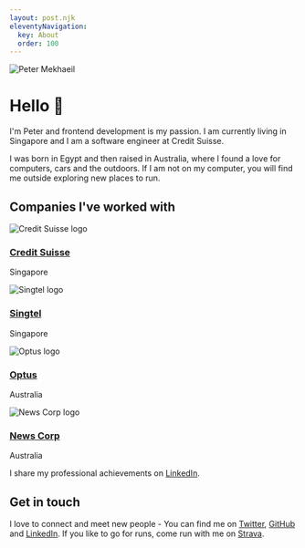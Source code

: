 ```yaml
---
layout: post.njk
eleventyNavigation:
  key: About
  order: 100
---
```


<div class="not-prose mb-8 mt-8">
  <img class="w-[176px]" src="/assets/profile.webp" alt="Peter Mekhaeil" />
</div>

# Hello 👋

I'm Peter and frontend development is my passion. I am currently living in Singapore and I am a software engineer at Credit Suisse.

I was born in Egypt and then raised in Australia, where I found a love for computers, cars and the outdoors. If I am not on my computer, you will find me outside exploring new places to run.

## Companies I've worked with

<div class="space-y-10 not-prose">
  <div class="flex items-center space-x-5">
    <img src="/assets/companies/credit-suisse.jpeg" alt="Credit Suisse logo" />
    <div>
      <h3 class="text-xl font-medium">
        <a href="https://www.credit-suisse.com" title="Credit Suisse">Credit Suisse</a>
      </h3>
      <p class="text-lg">
        <span class="text-gray-400 dark:text-gray-200">Singapore</span>
      </p>
    </div>
  </div>
  <div class="flex items-center space-x-5">
    <img src="/assets/companies/singtel.jpeg" alt="Singtel logo" />
    <div>
      <h3 class="text-xl font-medium">
        <a href="https://shop.singtel.com" title="Singtel">Singtel</a>
      </h3>
      <p class="text-lg">
        <span class="text-gray-400 dark:text-gray-200">Singapore</span>
      </p>
    </div>
  </div>
  <div class="flex items-center space-x-5">
    <img src="/assets/companies/optus.jpeg" alt="Optus logo" />
    <div>
      <h3 class="text-xl font-medium">
        <a href="https://www.optus.com.au/" title="Optus">Optus</a>
      </h3>
      <p class="text-lg">
        <span class="text-gray-400 dark:text-gray-200">Australia</span>
      </p>
    </div>
  </div>
  <div class="flex items-center space-x-5">
    <img src="/assets/companies/news-corp.jpeg" alt="News Corp logo" />
    <div>
      <h3 class="text-xl font-medium">
        <a href="https://news.com.au/" title="News Corp">News Corp</a>
      </h3>
      <p class="text-lg">
        <span class="text-gray-400 dark:text-gray-200">Australia</span>
      </p>
    </div>
  </div>
</div>

I share my professional achievements on [LinkedIn](https://www.linkedin.com/in/petermekhaeil/).

## Get in touch

I love to connect and meet new people - You can find me on [Twitter](https://twitter.com/PMekhaeil), [GitHub](https://github.com/petermekhaeil) and [LinkedIn](https://www.linkedin.com/in/petermekhaeil/). If you like to go for runs, come run with me on [Strava](https://www.strava.com/athletes/60074731).
